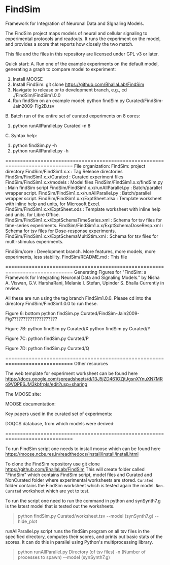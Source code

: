 # FindSim
Framework for Integration of Neuronal Data and SIgnaling Models.

The FindSim project maps models of neural and cellular signaling to 
experimental protocols and readouts. It runs the experiment on the model, and
provides a score that reports how closely the two match.

This file and the files in this repository are licensed under GPL v3 or later.

Quick start: 
A. Run one of the example experiments on the default model, generating a graph 
to compare model to experiment:

1. Install MOOSE
2. Install FindSim:
	git clone https://github.com/BhallaLab/FindSim
3. Navigate to release or to development branch, e.g.,
	cd ./FindSim/FindSim1.0.0
3. Run findSim on an example model:
	python findSim.py Curated/FindSim-Jain2009-Fig2B.tsv

B. Batch run of the entire set of curated experiments on 8 cores:
1. python runAllParallel.py Curated -n 8

C. Syntax help:
1. python findSim.py -h
2. python runAllParallel.py -h

=============================================================================
File organization:
FindSim: project directory
FindSim/FindSim1.x.x			: Tag Release directories
FindSim/FindSim1.x.x/Curated		: Curated experiment files
FindSim/FindSim1.x.x/models		: Model files
FindSim/FindSim1.x.x/findSim.py		: Main findSim script
FindSim/FindSim1.x.x/runAllParallel.py	: Batch/parallel wrapper script.
FindSim/FindSim1.x.x/runAllParallel.py	: Batch/parallel wrapper script.
FindSim/FindSim1.x.x/ExptSheet.xlsx	: Template worksheet with inline help
						and units, for Microsoft Excel.
FindSim/FindSim1.x.x/ExptSheet.ods	: Template worksheet with inline help
						and units, for Libre Office.
FindSim/FindSim1.x.x/ExptSchemaTimeSeries.xml	: Schema for tsv files 
						for time-series experiments.
FindSim/FindSim1.x.x/ExptSchemaDoseResp.xml	: Schema for tsv files 
						for Dose-response experiments.
FindSim/FindSim1.x.x/ExptSchemaMultiStim.xml	: Schema for tsv files 
						for multi-stimulus experiments.

FindSim/core				: Development branch. More features, 
						more models, more experiments,
						less stability.
FindSim/README.md			: This file

=============================================================================
Generating Figures for 
"FindSim: a Framework for Integrating Neuronal Data and Signaling Models."
by
Nisha A. Viswan, G.V. HarshaRani, Melanie I. Stefan, Upinder S. Bhalla
Currently in review.

All these are run using the tag branch FindSim1.0.0. Please cd into the
directory 
	FindSim/FindSim1.0.0
to run these.

Figure 6: bottom
python findSim.py Curated/FindSim-Jain2009-Fig????????????????????

Figure 7B:
python findSim.py Curated/X
python findSim.py Curated/Y

Figure 7C:
python findSim.py Curated/P

Figure 7D:
python findSim.py Curated/Q

=============================================================================
Other resources

The web template for experiment worksheet can be found here https://docs.google.com/spreadsheets/d/13J5jZD461OZjtJgsnXYnuXN7MRo9VQPE6JM3kbfrpIs/edit?usp=sharing

The MOOSE site:

MOOSE documentation:

Key papers used in the curated set of experiments:

DOQCS database, from which models were derived:

=============================================================================

To run FindSim script one needs to install moose which can be found here
https://moose.ncbs.res.in/readthedocs/install/install/install.html

To clone the FindSim repository use
  git clone https://github.com/BhallaLab/FindSim 
This will create folder called "FindSim" which contains
FindSim script, model files and Curated and NonCurated folder where experimental worksheets are stored.
`Curated` folder contains the FindSim worksheet which is tested again the model.
 `Non-Curated` worksheet which are yet to test.
 
 To run the script one need to run the command in python and synSynth7.g is the latest model that is tested out the worksheets.
 >python findSim.py Curated/worksheet.tsv --model (synSynth7.g) --hide_plot

runAllParallel.py script runs the findSim program on all tsv files in the specified directory, computes their scores, and prints out basic stats of the scores. It can do this in parallel using Python's multiprocessing library.

>python runAllParallel.py Directory (of tsv files) -n (Number of processes to spawn) --model (synSynth7.g)


